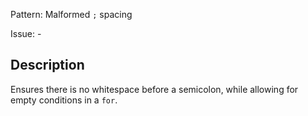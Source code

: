 Pattern: Malformed `;` spacing

Issue: -

## Description

Ensures there is no whitespace before a semicolon, while allowing for empty conditions in a `for`.